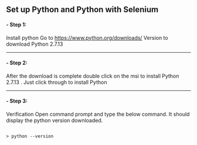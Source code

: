 ## Set up Python and Python with Selenium

#### - Step 1: 
Install python
Go to https://www.python.org/downloads/
Version to download Python 2.7.13

---

#### - Step 2: 
After the download is complete double click on the msi to install Python 2.7.13 . Just click through to install Python

---

#### - Step 3: 
Verification
Open command prompt and type the below command. It should display the python version downloaded.
```shIt 

> python --version

```
